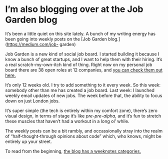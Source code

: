 # I’m also blogging over at the Job Garden blog

It’s been a little quiet on this site lately. A bunch of my writing energy has
been going into weekly posts on the [Job Garden blog.](https://medium.com/job-
garden)

Job Garden is a new kind of social job board. I started building it because I
know a bunch of great startups, and I want to help them with their hiring.
It’s a real scratch-my-own-itch kind of thing. Right now on my personal job
board there are 38 open roles at 12 companies, and [you can check them out
here.](https://job.garden/b/genmon)

It’s only 12 weeks old. I try to add something to it every week. So this week:
somebody other than me has created a job board. Last week: I launched weekly
email updates of new jobs. The week before that, the ability to focus down on
just London jobs.

It’s super simple (the tech is entirely within my comfort zone), there’s zero
visual design, in terms of stage it’s like _pre-pre-alpha,_ and it’s fun to
stretch these muscles that haven’t had a workout in a long ol’ while.

The weekly posts can be a bit rambly, and occassionally stray into the realm
of “half-thought-through opinions about code” which, who knows, might be
entirely up your street.

To read from the beginning, [the blog has a weeknotes
categories.](https://medium.com/job-garden/tagged/weeknotes)
